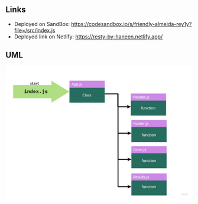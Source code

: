 ## Links
- Deployed on SandBox: https://codesandbox.io/s/friendly-almeida-rey1y?file=/src/index.js
- Deployed link on Netlify: https://resty-by-haneen.netlify.app/


## UML 
![UML](lab27.jpg)